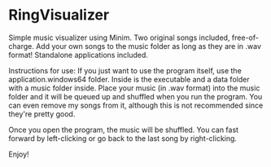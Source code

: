 # RingVisualizer
 Simple music visualizer using Minim.  Two original songs included, free-of-charge.  Add your own songs to the music folder as long as they are in .wav format!  Standalone applications included.
 
 Instructions for use: If you just want to use the program itself, use the application.windows64 folder.  Inside is the executable and a data folder with a music folder inside.  Place your music (in .wav format) into the music folder and it will be queued up and shuffled when you run the program.  You can even remove my songs from it, although this is not recommended since they're pretty good.
 
 Once you open the program, the music will be shuffled.  You can fast forward by left-clicking or go back to the last song by right-clicking.  
 
 Enjoy!
